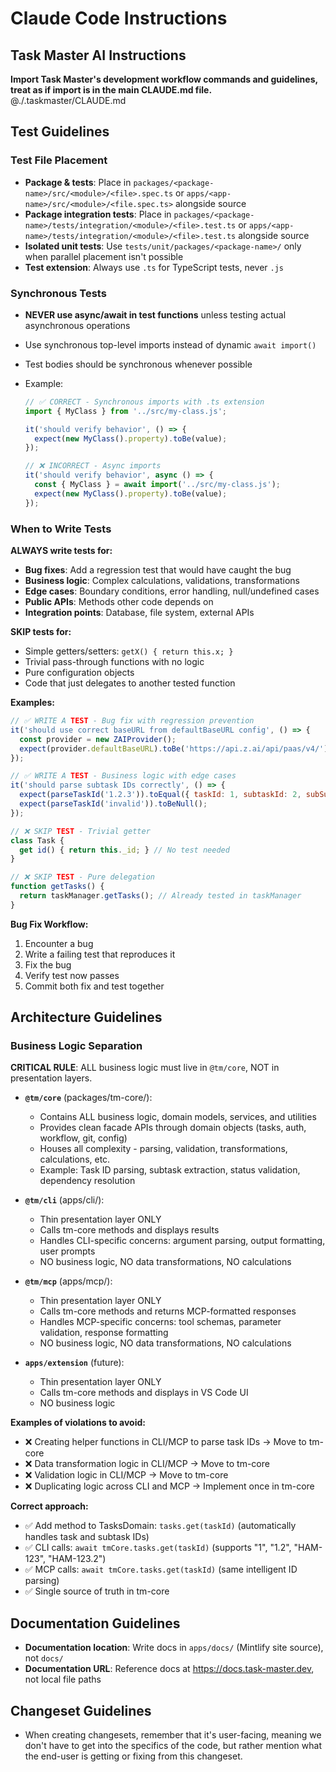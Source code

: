 # Claude Code Instructions

## Task Master AI Instructions

**Import Task Master's development workflow commands and guidelines, treat as if import is in the main CLAUDE.md file.**
@./.taskmaster/CLAUDE.md

## Test Guidelines

### Test File Placement

- **Package & tests**: Place in `packages/<package-name>/src/<module>/<file>.spec.ts` or `apps/<app-name>/src/<module>/<file.spec.ts>` alongside source
- **Package integration tests**: Place in `packages/<package-name>/tests/integration/<module>/<file>.test.ts` or `apps/<app-name>/tests/integration/<module>/<file>.test.ts` alongside source
- **Isolated unit tests**: Use `tests/unit/packages/<package-name>/` only when parallel placement isn't possible
- **Test extension**: Always use `.ts` for TypeScript tests, never `.js`

### Synchronous Tests

- **NEVER use async/await in test functions** unless testing actual asynchronous operations
- Use synchronous top-level imports instead of dynamic `await import()`
- Test bodies should be synchronous whenever possible
- Example:

  ```typescript
  // ✅ CORRECT - Synchronous imports with .ts extension
  import { MyClass } from '../src/my-class.js';

  it('should verify behavior', () => {
    expect(new MyClass().property).toBe(value);
  });

  // ❌ INCORRECT - Async imports
  it('should verify behavior', async () => {
    const { MyClass } = await import('../src/my-class.js');
    expect(new MyClass().property).toBe(value);
  });
  ```

### When to Write Tests

**ALWAYS write tests for:**

- **Bug fixes**: Add a regression test that would have caught the bug
- **Business logic**: Complex calculations, validations, transformations
- **Edge cases**: Boundary conditions, error handling, null/undefined cases
- **Public APIs**: Methods other code depends on
- **Integration points**: Database, file system, external APIs

**SKIP tests for:**

- Simple getters/setters: `getX() { return this.x; }`
- Trivial pass-through functions with no logic
- Pure configuration objects
- Code that just delegates to another tested function

**Examples:**

```javascript
// ✅ WRITE A TEST - Bug fix with regression prevention
it('should use correct baseURL from defaultBaseURL config', () => {
  const provider = new ZAIProvider();
  expect(provider.defaultBaseURL).toBe('https://api.z.ai/api/paas/v4/');
});

// ✅ WRITE A TEST - Business logic with edge cases
it('should parse subtask IDs correctly', () => {
  expect(parseTaskId('1.2.3')).toEqual({ taskId: 1, subtaskId: 2, subSubtaskId: 3 });
  expect(parseTaskId('invalid')).toBeNull();
});

// ❌ SKIP TEST - Trivial getter
class Task {
  get id() { return this._id; } // No test needed
}

// ❌ SKIP TEST - Pure delegation
function getTasks() {
  return taskManager.getTasks(); // Already tested in taskManager
}
```

**Bug Fix Workflow:**

1. Encounter a bug
2. Write a failing test that reproduces it
3. Fix the bug
4. Verify test now passes
5. Commit both fix and test together

## Architecture Guidelines

### Business Logic Separation

**CRITICAL RULE**: ALL business logic must live in `@tm/core`, NOT in presentation layers.

- **`@tm/core`** (packages/tm-core/):
  - Contains ALL business logic, domain models, services, and utilities
  - Provides clean facade APIs through domain objects (tasks, auth, workflow, git, config)
  - Houses all complexity - parsing, validation, transformations, calculations, etc.
  - Example: Task ID parsing, subtask extraction, status validation, dependency resolution

- **`@tm/cli`** (apps/cli/):
  - Thin presentation layer ONLY
  - Calls tm-core methods and displays results
  - Handles CLI-specific concerns: argument parsing, output formatting, user prompts
  - NO business logic, NO data transformations, NO calculations

- **`@tm/mcp`** (apps/mcp/):
  - Thin presentation layer ONLY
  - Calls tm-core methods and returns MCP-formatted responses
  - Handles MCP-specific concerns: tool schemas, parameter validation, response formatting
  - NO business logic, NO data transformations, NO calculations

- **`apps/extension`** (future):
  - Thin presentation layer ONLY
  - Calls tm-core methods and displays in VS Code UI
  - NO business logic

**Examples of violations to avoid:**

- ❌ Creating helper functions in CLI/MCP to parse task IDs → Move to tm-core
- ❌ Data transformation logic in CLI/MCP → Move to tm-core
- ❌ Validation logic in CLI/MCP → Move to tm-core
- ❌ Duplicating logic across CLI and MCP → Implement once in tm-core

**Correct approach:**

- ✅ Add method to TasksDomain: `tasks.get(taskId)` (automatically handles task and subtask IDs)
- ✅ CLI calls: `await tmCore.tasks.get(taskId)` (supports "1", "1.2", "HAM-123", "HAM-123.2")
- ✅ MCP calls: `await tmCore.tasks.get(taskId)` (same intelligent ID parsing)
- ✅ Single source of truth in tm-core

## Documentation Guidelines

- **Documentation location**: Write docs in `apps/docs/` (Mintlify site source), not `docs/`
- **Documentation URL**: Reference docs at <https://docs.task-master.dev>, not local file paths

## Changeset Guidelines

- When creating changesets, remember that it's user-facing, meaning we don't have to get into the specifics of the code, but rather mention what the end-user is getting or fixing from this changeset.

